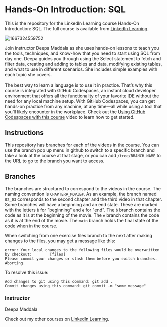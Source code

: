 # Hands-On Introduction: SQL 
This is the repository for the LinkedIn Learning course Hands-On Introduction: SQL. The full course is available from [LinkedIn Learning][lil-course-url].

![1667324559752](https://user-images.githubusercontent.com/25848438/204876476-c6321cac-9f17-433f-ba07-a96065ff97b0.jpeg)

Join instructor Deepa Maddala as she uses hands-on lessons to teach you the tools, techniques, and know-how that you need to start using SQL from day one. Deepa guides you through using the Select statement to fetch and filter data, creating and adding to tables and data, modifying existing tables, and what to use in different scenarios. She includes simple examples with each topic she covers.<br><br>The best way to learn a language is to use it in practice. That’s why this course is integrated with GitHub Codespaces, an instant cloud developer environment that offers all the functionality of your favorite IDE without the need for any local machine setup. With GitHub Codespaces, you can get hands-on practice from any machine, at any time—all while using a tool that you’ll likely encounter in the workplace. Check out the [Using GitHub Codespaces with this course][gcs-video-url] video to learn how to get started.


## Instructions
This repository has branches for each of the videos in the course. You can use the branch pop up menu in github to switch to a specific branch and take a look at the course at that stage, or you can add `/tree/BRANCH_NAME` to the URL to go to the branch you want to access.

## Branches
The branches are structured to correspond to the videos in the course. The naming convention is `CHAPTER#_MOVIE#`. As an example, the branch named `02_03` corresponds to the second chapter and the third video in that chapter. 
Some branches will have a beginning and an end state. These are marked with the letters `b` for "beginning" and `e` for "end". The `b` branch contains the code as it is at the beginning of the movie. The `e` branch contains the code as it is at the end of the movie. The `main` branch holds the final state of the code when in the course.

When switching from one exercise files branch to the next after making changes to the files, you may get a message like this:

    error: Your local changes to the following files would be overwritten by checkout:        [files]
    Please commit your changes or stash them before you switch branches.
    Aborting

To resolve this issue:
	
    Add changes to git using this command: git add .
	Commit changes using this command: git commit -m "some message"


### Instructor

Deepa Maddala

Check out my other courses on [LinkedIn Learning](https://www.linkedin.com/learning/instructors/deepa-maddala?u=104).

[lil-course-url]: https://www.linkedin.com/learning/hands-on-introduction-sql
[gcs-video-url]: https://www.linkedin.com/learning/hands-on-introduction-sql/using-github-codespaces-with-this-course
